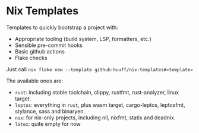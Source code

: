 # Nix Templates

Templates to quickly bootstrap a project with:

* Appropriate tooling (build system, LSP, formatters, etc.)
* Sensible pre-commit hooks
* Basic github actions
* Flake checks

Just call `nix flake new --template github:huuff/nix-templates#«template»`

The available ones are:

* `rust`: including stable toolchain, clippy, rustfmt, rust-analyzer, linux target.
* `leptos`: everything in `rust`, plus wasm target, cargo-leptos,
leptosfmt, stylance, sass and binaryen.
* `nix`: for nix-only projects, including nil, nixfmt, statix and deadnix.
* `latex`: quite empty for now
